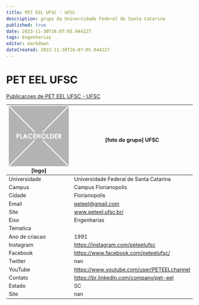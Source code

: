 ```yaml
---
title: PET EEL UFSC - UFSC
description: grupo da Universidade Federal de Santa Catarina
published: true
date: 2023-11-30T16:07:05.044227
tags: Engenharias
editor: markdown
dateCreated: 2023-11-30T16:07:05.044227
---
```


# PET EEL UFSC

[Publicacoes de PET EEL UFSC - UFSC](/atividade/75PETEELUFSCUFSC/feed.md)

| ![placeholder.png](/placeholder.png) [logo] | [foto do grupo] UFSC         |
| ------------------------------------------- | ------------------------------------------------- |
| Universidade                                | Universidade Federal de Santa Catarina      |
| Campus                                      | Campus Florianopolis            |
| Cidade                                      | Florianopolis             |
| Email                                       | peteel@gmail.com             |
| Site                                        | www.peteel.ufsc.br/              |
| Eixo                                        | Engenharias              |
| Tematica                                    |           |
| Ano de criacao                              | 1991        |
| Instagram                                   | https://instagram.com/peteelufsc         |
| Facebook                                    | https://www.facebook.com/peteelufsc/          |
| Twitter                                     | nan           |
| YouTube                                     | https://www.youtube.com/user/PETEELchannel           |
| Contato                                     | https://br.linkedin.com/company/pet-eel         |
| Estado                                      |  SC            |
| Site                                        | nan |
